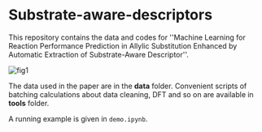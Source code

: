 # Substrate-aware-descriptors

This repository contains the data and codes for ''Machine Learning for Reaction Performance Prediction in Allylic Substitution Enhanced by Automatic Extraction of Substrate-Aware Descriptor''.

![fig1](D:\手性催化项目\Angew2022论文\NC\figs\fig1.png)

The data used in the paper are in the **data** folder. Convenient scripts of batching calculations about data cleaning, DFT and so on are available in **tools** folder.

A running example is given in `demo.ipynb`.